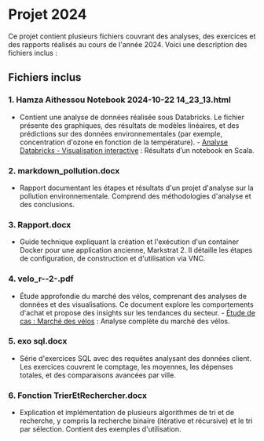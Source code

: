 # Projet 2024

Ce projet contient plusieurs fichiers couvrant des analyses, des exercices et des rapports réalisés au cours de l'année 2024. Voici une description des fichiers inclus :

## Fichiers inclus

### 1. **Hamza Aithessou Notebook 2024-10-22 14_23_13.html**
   - Contient une analyse de données réalisée sous Databricks. Le fichier présente des graphiques, des résultats de modèles linéaires, et des prédictions sur des données environnementales (par exemple, concentration d'ozone en fonction de la température). - [Analyse Databricks - Visualisation interactive](https://github.com/Hamza-mds/projet-2024.git) : Résultats d’un notebook en Scala.


### 2. **markdown_pollution.docx**
   - Rapport documentant les étapes et résultats d'un projet d'analyse sur la pollution environnementale. Comprend des méthodologies d'analyse et des conclusions.

### 3. **Rapport.docx**
   - Guide technique expliquant la création et l'exécution d'un container Docker pour une application ancienne, Markstrat 2. Il détaille les étapes de configuration, de construction et d'utilisation via VNC.

### 4. **velo_r--2-.pdf**
   - Étude approfondie du marché des vélos, comprenant des analyses de données et des visualisations. Ce document explore les comportements d'achat et propose des insights sur les tendances du secteur. - [Étude de cas : Marché des vélos](velo_r--2-.pdf) : Analyse complète du marché des vélos.

### 5. **exo sql.docx**
   - Série d'exercices SQL avec des requêtes analysant des données client. Les exercices couvrent le comptage, les moyennes, les dépenses totales, et des comparaisons avancées par ville.

### 6. **Fonction TrierEtRechercher.docx**
   - Explication et implémentation de plusieurs algorithmes de tri et de recherche, y compris la recherche binaire (itérative et récursive) et le tri par sélection. Contient des exemples d'utilisation.
